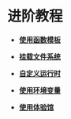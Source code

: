# 进阶教程<a name="ZH-CN_TOPIC_0149027406"></a>

-   **[使用函数模板](使用函数模板.md)**  

-   **[挂载文件系统](挂载文件系统.md)**  

-   **[自定义运行时](自定义运行时.md)**  

-   **[使用环境变量](使用环境变量.md)**  

-   **[使用体验馆](使用体验馆.md)**  


